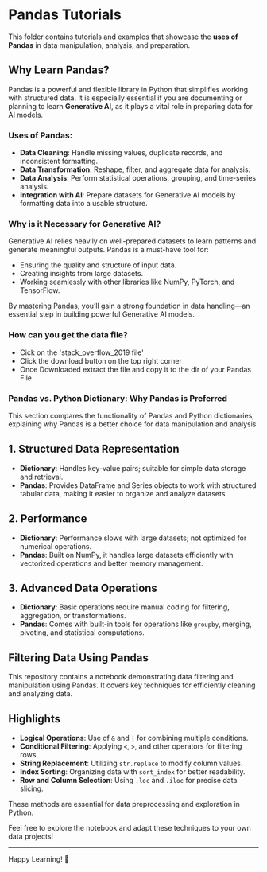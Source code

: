 # Pandas Tutorials

This folder contains tutorials and examples that showcase the **uses of Pandas** in data manipulation, analysis, and preparation.

## Why Learn Pandas?

Pandas is a powerful and flexible library in Python that simplifies working with structured data. It is especially essential if you are documenting or planning to learn **Generative AI**, as it plays a vital role in preparing data for AI models.

### Uses of Pandas:

- **Data Cleaning**: Handle missing values, duplicate records, and inconsistent formatting.
- **Data Transformation**: Reshape, filter, and aggregate data for analysis.
- **Data Analysis**: Perform statistical operations, grouping, and time-series analysis.
- **Integration with AI**: Prepare datasets for Generative AI models by formatting data into a usable structure.

### Why is it Necessary for Generative AI?

Generative AI relies heavily on well-prepared datasets to learn patterns and generate meaningful outputs. Pandas is a must-have tool for:

- Ensuring the quality and structure of input data.
- Creating insights from large datasets.
- Working seamlessly with other libraries like NumPy, PyTorch, and TensorFlow.

By mastering Pandas, you’ll gain a strong foundation in data handling—an essential step in building powerful Generative AI models.

### How can you get the data file?

- Cick on the 'stack_overflow_2019 file'
- Click the download button on the top right corner
- Once Downloaded extract the file and copy it to the dir of your Pandas File

### Pandas vs. Python Dictionary: Why Pandas is Preferred

This section compares the functionality of Pandas and Python dictionaries, explaining why Pandas is a better choice for data manipulation and analysis.

## 1. Structured Data Representation

- **Dictionary**: Handles key-value pairs; suitable for simple data storage and retrieval.
- **Pandas**: Provides DataFrame and Series objects to work with structured tabular data, making it easier to organize and analyze datasets.

## 2. Performance

- **Dictionary**: Performance slows with large datasets; not optimized for numerical operations.
- **Pandas**: Built on NumPy, it handles large datasets efficiently with vectorized operations and better memory management.

## 3. Advanced Data Operations

- **Dictionary**: Basic operations require manual coding for filtering, aggregation, or transformations.
- **Pandas**: Comes with built-in tools for operations like `groupby`, merging, pivoting, and statistical computations.

## Filtering Data Using Pandas

This repository contains a notebook demonstrating data filtering and manipulation using Pandas. It covers key techniques for efficiently cleaning and analyzing data.

## Highlights

- **Logical Operations**: Use of `&` and `|` for combining multiple conditions.
- **Conditional Filtering**: Applying `<`, `>`, and other operators for filtering rows.
- **String Replacement**: Utilizing `str.replace` to modify column values.
- **Index Sorting**: Organizing data with `sort_index` for better readability.
- **Row and Column Selection**: Using `.loc` and `.iloc` for precise data slicing.

These methods are essential for data preprocessing and exploration in Python.

Feel free to explore the notebook and adapt these techniques to your own data projects!

---

Happy Learning! 🚀
